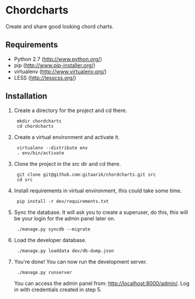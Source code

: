 Chordcharts
===========

Create and share good looking chord charts.

Requirements
------------

- Python 2.7 (http://www.python.org/)
- pip (http://www.pip-installer.org/)
- virtualenv (http://www.virtualenv.org/)
- LESS (http://lesscss.org/)

Installation
------------

1. Create a directory for the project and cd there.

        mkdir chordcharts
        cd chordcharts

2. Create a virtual environment and activate it.

        virtualenv --distribute env
        . env/bin/activate

3. Clone the project in the src dir and cd there.

        git clone git@github.com:gitaarik/chordcharts.git src
        cd src

4. Install requirements in virtual environment, this could take some time.

        pip install -r dev/requirements.txt

5. Sync the database. It will ask you to create a superuser, do this, this will be your login for the admin panel later on.

        ./manage.py syncdb --migrate

5. Load the developer database.

        ./manage.py loaddata dev/db-dump.json

6. You're done! You can now run the development server.

        ./manage.py runserver

    You can access the admin panel from: [http://localhost:8000/admin/](http://localhost:8000/admin/). Log in with credentials created in step 5.
